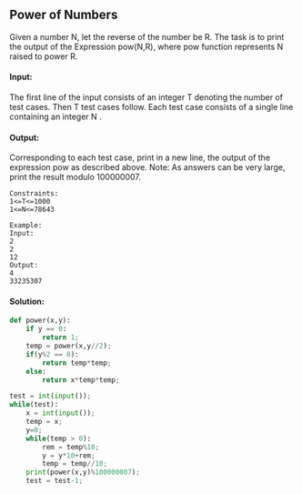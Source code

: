 ## Power of Numbers
Given a number N, let the reverse of the number be R. The task is to print the output of the Expression pow(N,R), where pow function represents N raised to power R.

#### Input:
The first line of the input consists of an integer T denoting the number of test cases. Then T test cases follow. Each test case consists of a single line containing an integer N .

#### Output:
Corresponding to each test case, print in a new line, the output of the expression pow as described above.
Note: As answers can be very large, print the result modulo 100000007.
```
Constraints:
1<=T<=1000
1<=N<=78643

Example:
Input:
2
2
12
Output:
4
33235307
```
#### Solution:
```python
def power(x,y):
    if y == 0:
        return 1;
    temp = power(x,y//2);
    if(y%2 == 0):
        return temp*temp;
    else:
        return x*temp*temp;

test = int(input());
while(test):
    x = int(input());
    temp = x;
    y=0;
    while(temp > 0):
        rem = temp%10;
        y = y*10+rem;
        temp = temp//10;
    print(power(x,y)%100000007);
    test = test-1;
```
